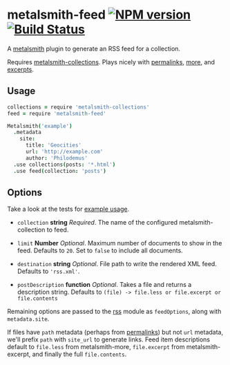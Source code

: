 metalsmith-feed [![NPM version](https://badge.fury.io/js/metalsmith-feed.png)](http://badge.fury.io/js/metalsmith-feed) [![Build Status](https://travis-ci.org/hurrymaplelad/metalsmith-feed.png)](https://travis-ci.org/hurrymaplelad/metalsmith-feed)
==============

A [metalsmith](https://github.com/segmentio/metalsmith) plugin to generate an RSS feed for a collection.

Requires [metalsmith-collections](https://github.com/segmentio/metalsmith-collections).  Plays nicely with [permalinks](https://github.com/segmentio/metalsmith-permalinks), [more](https://github.com/kfranqueiro/metalsmith-more), and [excerpts](https://github.com/segmentio/metalsmith-excerpts).

Usage
-----
``` coffee
collections = require 'metalsmith-collections'
feed = require 'metalsmith-feed'

Metalsmith('example')
  .metadata
    site:
      title: 'Geocities'
      url: 'http://example.com'
      author: 'Philodemus'
  .use collections(posts: '*.html')
  .use feed(collection: 'posts')
```

Options
-------
Take a look at the tests for [example usage](test/metalsmith_feed.test.coffee).

- `collection` **string** *Required*. The name of the configured metalsmith-collection to feed.

- `limit` **Number** *Optional*. Maximum number of documents to show in the feed. Defaults to `20`. Set to `false` to include all documents.

- `destination` **string** *Optional*. File path to write the rendered XML feed. Defaults to `'rss.xml'`.

- `postDescription` **function** *Optional*. Takes a file and returns a description string.  Defaults to `(file) -> file.less or file.excerpt or file.contents`

Remaining options are passed to the [rss](https://github.com/dylang/node-rss) module as `feedOptions`, along with `metadata.site`.

If files have `path` metadata (perhaps from [permalinks](https://github.com/segmentio/metalsmith-permalinks)) but not `url` metadata, we'll prefix `path` with `site_url` to generate links. Feed item descriptions default to `file.less` from metalsmith-more, `file.excerpt` from metalsmith-excerpt, and finally the full `file.contents`.

